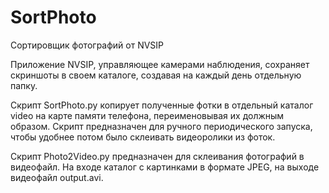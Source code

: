 # SortPhoto
Сортировщик фотографий от NVSIP

Приложение NVSIP, управляющее камерами наблюдения, сохраняет скриншоты в своем каталоге, создавая на каждый день отдельную папку.

Скрипт SortPhoto.py копирует полученные фотки в отдельный каталог video на карте памяти телефона, переименовывая их должным образом.
Скрипт предназначен для ручного периодического запуска, чтобы удобнее потом было склеивать видеоролики из фоток.

Скрипт Photo2Video.py предназначен для склеивания фотографий в видеофайл. На входе каталог с картинками в формате JPEG, на выходе видеофайл output.avi.
